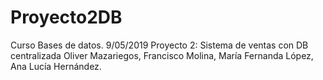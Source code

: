 # Proyecto2DB

Curso Bases de datos.
9/05/2019
Proyecto 2: Sistema de ventas con DB centralizada
Oliver Mazariegos, Francisco Molina, María Fernanda López, Ana Lucía Hernández. 

